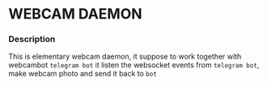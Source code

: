 
# WEBCAM DAEMON

### Description

This is elementary webcam daemon, it suppose to work together with webcambot `telegram bot`
it listen the websocket events from `telegram bot`, make webcam photo and send it back to `bot`
